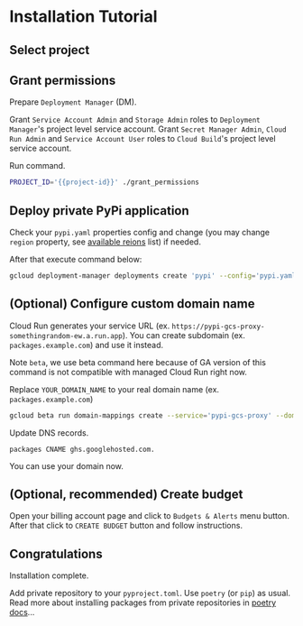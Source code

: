 Installation Tutorial
=====================

Select project
--------------

<walkthrough-project-billing-setup></walkthrough-project-billing-setup>


Grant permissions
-----------------

Prepare `Deployment Manager` (DM).

Grant `Service Account Admin` and `Storage Admin` roles to `Deployment Manager`'s project level service account.
Grant `Secret Manager Admin`, `Cloud Run Admin` and `Service Account User` roles to `Cloud Build`'s project level service account.

Run command.

```sh
PROJECT_ID='{{project-id}}' ./grant_permissions
```

Deploy private PyPi application
-------------------------------

Check your `pypi.yaml` properties config and change (you may change `region` property, see [available reions](https://cloud.google.com/compute/docs/regions-zones/#locations) list) if needed. 

After that execute command below:

```sh
gcloud deployment-manager deployments create 'pypi' --config='pypi.yaml' --description='PyPi application' --labels='app=pypi' --project='{{project-id}}'
```

(Optional) Configure custom domain name
---------------------------------------

Cloud Run generates your service URL (ex. `https://pypi-gcs-proxy-somethingrandom-ew.a.run.app`). You can create subdomain (ex. `packages.example.com`) and use it instead.

Note `beta`, we use beta command here because of GA version of this command is not compatible with managed Cloud Run right now.

Replace `YOUR_DOMAIN_NAME` to your real domain name (ex. `packages.example.com`)

```sh
gcloud beta run domain-mappings create --service='pypi-gcs-proxy' --domain='YOUR_DOMAIN_NAME' --platform='managed' --region='europe-west1' --project='{{project-id}}'
```

Update DNS records.
```
packages CNAME ghs.googlehosted.com.
```

You can use your domain now.


(Optional, recommended) Create budget
-------------------------------------

Open your billing account page and click to `Budgets & Alerts` menu button. After that click to `CREATE BUDGET` button and follow instructions.


Congratulations
---------------

Installation complete. 

<walkthrough-conclusion-trophy></walkthrough-conclusion-trophy>


Add private repository to your `pyproject.toml`. Use `poetry` (or `pip`) as usual. Read more about installing packages from private repositories in [poetry docs](https://python-poetry.org/docs/repositories/#using-a-private-repository)...
